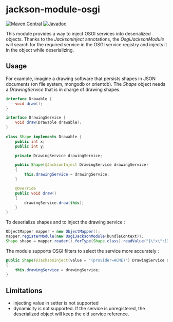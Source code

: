 jackson-module-osgi
====================

[![Maven Central](https://maven-badges.herokuapp.com/maven-central/com.fasterxml.jackson.module/jackson-module-osgi/badge.svg)](https://maven-badges.herokuapp.com/maven-central/com.fasterxml.jackson.module/jackson-module-osgi/)
[![Javadoc](https://javadoc-emblem.rhcloud.com/doc/com.fasterxml.jackson.module/jackson-module-osgi/badge.svg)](http://www.javadoc.io/doc/com.fasterxml.jackson.module/jackson-module-osgi)

This module provides a way to inject OSGI services into deserialized objects.
Thanks to the _JacksonInject_ annotations, the _OsgiJacksonModule_ will search for the required service in the OSGI service registry and injects it in the object while deserializing.

## Usage

For example, imagine a drawing software that persists shapes in JSON documents (on file system, mongodb or orientdb). The _Shape_ object needs a _DrawingService_ that is in charge of drawing shapes.

```java
interface Drawable {
    void draw();
}

interface DrawingService {
    void draw(Drawable drawable);
}
	
class Shape implements Drawable {
    public int x;
    public int y;

    private DrawingService drawingService;

    public Shape(@JacksonInject DrawingService drawingService)
    {
        this.drawingService = drawingService;
    }

    @Override
    public void draw()
    {
        drawingService.draw(this);
    }
}
```

To deserialize shapes and to inject the drawing service :

```java
ObjectMapper mapper = new ObjectMapper();
mapper.registerModule(new OsgiJacksonModule(bundleContext));
Shape shape = mapper.reader().forType(Shape.class).readValue("{\"x\":13,\"y\":21}");
```

The module supports OSGI filters to select the service more accurately :

```java
public Shape(@JacksonInject(value = "(provider=ACME)") DrawingService drawingService)
{
    this.drawingService = drawingService;
}
```

## Limitations

* injecting value in setter is not supported
* dynamicity is not supported. If the service is unregistered, the deserialized object will keep the old service reference.
